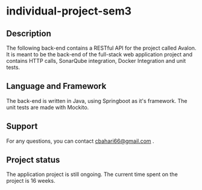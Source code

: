 # individual-project-sem3



## Description
The following back-end contains a RESTful API for the project called Avalon. It is meant to be the back-end of the full-stack web application project and contains HTTP calls, SonarQube integration, Docker Integration and unit tests.

## Language and Framework
The back-end is written in Java, using Springboot as it's framework. 
The unit tests are made with Mockito.

## Support
For any questions, you can contact cbahari66@gmail.com .

## Project status
The application project is still ongoing. The current time spent on the project is 16 weeks.

